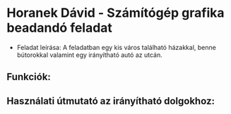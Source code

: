 # Horanek Dávid - Számítógép grafika beadandó feladat
* Feladat leírása: A feladatban egy kis város található házakkal, benne bútorokkal valamint egy irányítható autó az utcán.
## Funkciók:
## Használati útmutató az irányítható dolgokhoz:
